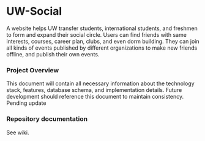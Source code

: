# UW-Social
A website helps UW transfer students, international students, and freshmen to form and expand their social circle. Users can find friends with same interests, courses, career plan, clubs, and even dorm building. They can join all kinds of events published by different organizations to make new friends offline, and publish their own events.
### Project Overview
This document will contain all necessary information about the technology stack, features, database schema, and implementation details. Future development should reference this document to maintain consistency. Pending update
### Repository documentation
See wiki.
